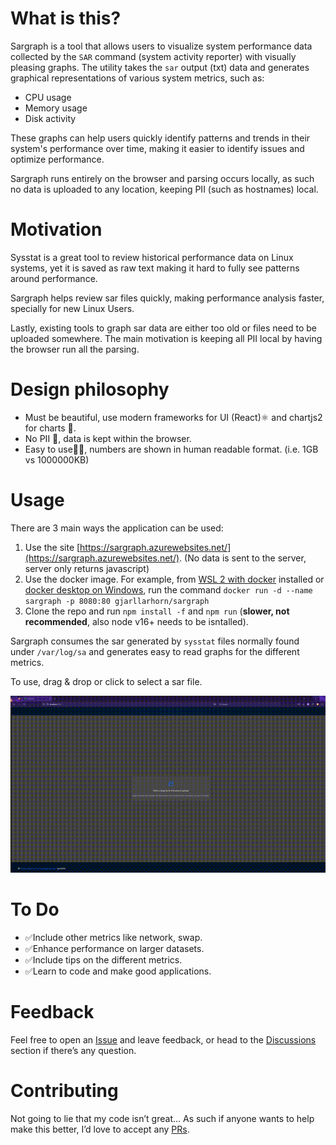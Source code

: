 # What is this?
Sargraph is a tool that allows users to visualize system performance data collected by the `SAR` command (system activity reporter) with visually pleasing graphs. The utility takes the `sar` output (txt) data and generates graphical representations of various system metrics, such as:

- CPU usage
- Memory usage 
- Disk activity

These graphs can help users quickly identify patterns and trends in their system's performance over time, making it easier to identify issues and optimize performance.

Sargraph runs entirely on the browser and parsing occurs locally, as such no data is uploaded to any location, keeping PII (such as hostnames) local.

# Motivation

Sysstat is a great tool to review historical performance data on Linux systems, yet it is saved as raw text making it hard to fully see patterns around performance.

Sargraph helps review sar files quickly, making performance analysis faster, specially for new Linux Users.

Lastly, existing tools to graph sar data are either too old or files need to be uploaded somewhere. The main motivation is keeping all PII local by having the browser run all the parsing.


# Design philosophy
- Must be beautiful, use modern frameworks for UI (React)⚛️ and chartjs2 for charts 🌈.
- No PII 📵, data is kept within the browser.
- Easy to use👍🏻, numbers are shown in human readable format. (i.e. 1GB vs 1000000KB)

# Usage

There are 3 main ways the application can be used:
1. Use the site [https://sargraph.azurewebsites.net/](https://sargraph.azurewebsites.net/). (No data is sent to the server, server only returns javascript)
2. Use the docker image. For example, from [WSL 2 with docker](https://dev.to/bartr/install-docker-on-windows-subsystem-for-linux-v2-ubuntu-5dl7) installed or [docker desktop on Windows](https://docs.docker.com/desktop/install/windows-install/), run the command `docker run -d --name sargraph -p 8080:80 gjarllarhorn/sargraph`
3. Clone the repo and run `npm install -f` and `npm run` (**slower, not recommended**, also node v16+ needs to be isntalled).


Sargraph consumes the sar generated by `sysstat` files normally found under `/var/log/sa` and generates easy to read graphs for the different metrics.

To use, drag & drop or click to select a sar file.


![](https://github.com/msLinuxNinja/sargraph/blob/main/howto.gif)


# To Do
- ✅Include other metrics like network, swap.
- ✅Enhance performance on larger datasets.
- ✅Include tips on the different metrics.
- ✅Learn to code and make good applications.

# Feedback

Feel free to open an [Issue](https://github.com/msLinuxNinja/sargraph/issues) and leave feedback, or head to the [Discussions](https://github.com/msLinuxNinja/sargraph/discussions) section if there’s any question.

# Contributing

Not going to lie that my code isn’t great… As such if anyone wants to help make this better, I’d love to accept any [PRs](https://github.com/msLinuxNinja/sargraph/pulls).

